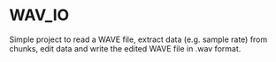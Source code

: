 # WAV_IO
Simple project to read a  WAVE file, extract data (e.g. sample rate) from chunks, edit data and write the edited WAVE file in .wav format.
